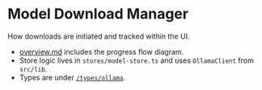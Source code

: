 # Model Download Manager

How downloads are initiated and tracked within the UI.

- [overview.md](overview.md) includes the progress flow diagram.
- Store logic lives in `stores/model-store.ts` and uses `OllamaClient` from `src/lib`.
- Types are under [`/types/ollama`](../../types/ollama).
